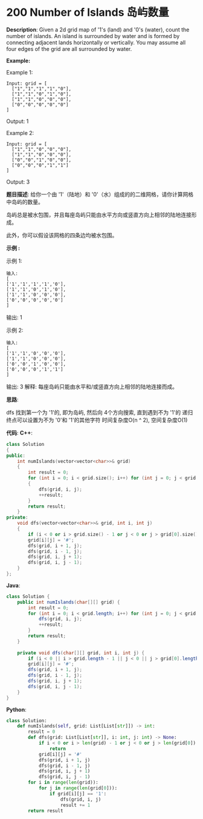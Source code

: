 # 200 Number of Islands 岛屿数量

__Description__:
Given a 2d grid map of '1's (land) and '0's (water), count the number of islands. An island is surrounded by water and is formed by connecting adjacent lands horizontally or vertically. You may assume all four edges of the grid are all surrounded by water.

__Example:__

Example 1:

```text
Input: grid = [
  ["1","1","1","1","0"],
  ["1","1","0","1","0"],
  ["1","1","0","0","0"],
  ["0","0","0","0","0"]
]
```

Output: 1

Example 2:

```text
Input: grid = [
  ["1","1","0","0","0"],
  ["1","1","0","0","0"],
  ["0","0","1","0","0"],
  ["0","0","0","1","1"]
]
```

Output: 3

__题目描述__:
给你一个由 '1'（陆地）和 '0'（水）组成的的二维网格，请你计算网格中岛屿的数量。

岛屿总是被水包围，并且每座岛屿只能由水平方向或竖直方向上相邻的陆地连接形成。

此外，你可以假设该网格的四条边均被水包围。

__示例 :__

示例 1:

```text
输入:
[
['1','1','1','1','0'],
['1','1','0','1','0'],
['1','1','0','0','0'],
['0','0','0','0','0']
]
```

输出: 1

示例 2:

```text
输入:
[
['1','1','0','0','0'],
['1','1','0','0','0'],
['0','0','1','0','0'],
['0','0','0','1','1']
]
```

输出: 3
解释: 每座岛屿只能由水平和/或竖直方向上相邻的陆地连接而成。

__思路__:

dfs
找到第一个为 '1'的, 即为岛屿, 然后向 4个方向搜索, 直到遇到不为 '1'的
递归终点可以设置为不为 '0'和 '1'的其他字符
时间复杂度O(n ^ 2), 空间复杂度O(1)

__代码__:
__C++__:

```C++
class Solution 
{
public:
    int numIslands(vector<vector<char>>& grid) 
    {
        int result = 0;
        for (int i = 0; i < grid.size(); i++) for (int j = 0; j < grid[0].size(); j++) if (grid[i][j] == '1') 
        {
            dfs(grid, i, j);
            ++result;
        }
        return result;
    }
private:
    void dfs(vector<vector<char>>& grid, int i, int j)
    {
        if (i < 0 or i > grid.size() - 1 or j < 0 or j > grid[0].size() - 1 or grid[i][j] != '1') return;
        grid[i][j] = '#';
        dfs(grid, i + 1, j);
        dfs(grid, i - 1, j);
        dfs(grid, i, j + 1);
        dfs(grid, i, j - 1);
    }
};
```

__Java__:

```Java
class Solution {
    public int numIslands(char[][] grid) {
        int result = 0;
        for (int i = 0; i < grid.length; i++) for (int j = 0; j < grid[0].length; j++) if (grid[i][j] == '1') {
            dfs(grid, i, j);
            ++result;
        }
        return result;
    }
    
    private void dfs(char[][] grid, int i, int j) {
        if (i < 0 || i > grid.length - 1 || j < 0 || j > grid[0].length - 1 || grid[i][j] != '1') return;
        grid[i][j] = '#';
        dfs(grid, i + 1, j);
        dfs(grid, i - 1, j);
        dfs(grid, i, j + 1);
        dfs(grid, i, j - 1);
    }
}
```

__Python__:

```Python
class Solution:
    def numIslands(self, grid: List[List[str]]) -> int:
        result = 0
        def dfs(grid: List[List[str]], i: int, j: int) -> None:
            if i < 0 or i > len(grid) - 1 or j < 0 or j > len(grid[0]) - 1 or grid[i][j] != '1':
                return
            grid[i][j] = '#'
            dfs(grid, i + 1, j)
            dfs(grid, i - 1, j)
            dfs(grid, i, j + 1)
            dfs(grid, i, j - 1)
        for i in range(len(grid)):
            for j in range(len(grid[0])):
                if grid[i][j] == '1':
                    dfs(grid, i, j)
                    result += 1
        return result
```
